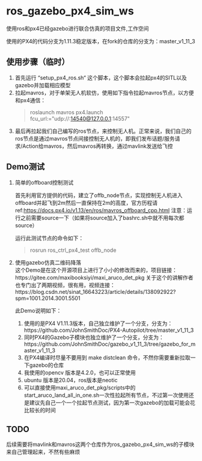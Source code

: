 # ros_gazebo_px4_sim_ws
使用ros和px4已经gazebo进行联合仿真的项目文件,工作空间

使用的PX4的代码分支为1.11.3稳定版本，在fork的仓库的分支为：master_v1_11_3

## 使用步骤（临时）

<ol>
  <li>首先运行 “setup_px4_ros.sh“ 这个脚本，这个脚本会拉起px4的SITL以及gazebo并加载相应模型</li>
  <li>拉起mavros，对于单架无人机软仿，使用如下指令拉起mavros节点，以方便和px4通信：</li>    

  > roslaunch mavros px4.launch fcu_url:="udp://:14540@127.0.0.1:14557"

  <li>最后再拉起我们自己编写的ros节点，来控制无人机。正常来说，我们自己的ros节点是通过mavros节点间接控制无人机的，即我们发布话题/服务请求/Action给mavros，然后mavros再转换，通过mavlink发送给飞控</li>    
</ol>

## Demo测试

<ol>
  <li>简单的offboard控制测试</li>  

  首先利用官方提供的代码，建立了offb_node节点，实现控制无人机进入offboard并起飞到2m然后一直保持在2m的高度，官方历程请 ref:https://docs.px4.io/v1.13/en/ros/mavros_offboard_cpp.html
  注意：运行之前需要source一下（如果将source加入了bashrc.sh中就不用每次都source）

  运行此测试节点的命令如下：
  > rosrun ros_ctrl_px4_test offb_node

  <li>使用gazebo仿真二维码降落</li>  
  这个Demo是在这个开源项目上进行了小小的修改而来的，项目链接：https://gitee.com/maxibooksiyi/maxi_aruco_det_pkg
  关于这个的讲解作者也专门出了两期视频，很有用，视频连接：https://blog.csdn.net/sinat_16643223/article/details/138092922?spm=1001.2014.3001.5501

  此Demo说明如下：
  <ol>
  <li>使用的是PX4 V1.11.3版本，自己独立维护了一个分支，分支为：https://github.com/JohnSmithDoc/PX4-Autopilot/tree/master_v1_11_3</li> 

  <li>同时PX4的Gazebo子模块也独立维护了一个分支，分支为：https://github.com/JohnSmithDoc/gazebo_v1_11_3/tree/gazebo_for_master_v1_11_3</li> 

  <li>在PX4编译时尽量不要用到 make distclean 命令，不然你需要重新拉取一下gazebo的仓库</li> 

  <li>我使用的opencv 版本是4.2.0，也可以正常使用</li> 

  <li>ubuntu 版本是20.04，ros版本是neotic</li> 

  <li>可以直接使用maxi_aruco_det_pkg/scripts中的start_aruco_land_all_in_one.sh一次性拉起所有节点，不过第一次使用还是建议先自己一个一个拉起节点测试，因为第一次gazebo的加载可能会花比较长的时间</li> 

  </ol>

</ol>

## TODO
后续需要将mavlink和mavros这两个仓库作为ros_gazebo_px4_sim_ws的子模块来自己管理起来，不然有些麻烦


